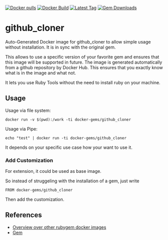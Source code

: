 [![Docker pulls](https://img.shields.io/docker/pulls/rubygem/github_cloner.svg)](https://hub.docker.com/r/rubygem/github_cloner/)
[![Docker Build](https://img.shields.io/docker/automated/rubygem/github_cloner.svg)](https://hub.docker.com/r/rubygem/github_cloner/)
[![Latest Tag](https://img.shields.io/github/tag/docker-rubygem/github_cloner.svg)](https://hub.docker.com/r/rubygem/github_cloner/)
[![Gem Downloads](https://img.shields.io/gem/dt/github_cloner.svg)](https://rubygems.org/gems/github_cloner/)
# github_cloner

Auto-Generated Docker image for github_cloner to allow simple usage without installation.
It is in sync with the original gem.

This allows to use a specific version of your favorite gem and ensures that this image will be supported in future.
The image is generated automatically from a github repository by Docker Hub.
This ensures that you exactly know what is in the image and what not.

It lets you use Ruby Tools without the need to install ruby on your machine.

## Usage

Usage via file system:

`docker run -v $(pwd):/work -ti docker-gems/github_cloner`

Usage via Pipe:

`echo "test" | docker run -ti docker-gems/github_cloner`

It depends on your specific use case how your want to use it.

### Add Customization

For extension, it could be used as base image.

So instead of struggeling with the installation of a gem, just write

`FROM docker-gems/github_cloner`

Then add the customization.

## References

 - [Overview over other rubygem docker images](https://github.com/thinkbot/docker-rubygem)
 - [Gem](https://rubygems.org/gems/github_cloner/)
